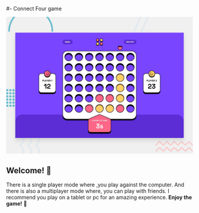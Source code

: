 #- Connect Four game

![Design preview for the Connect Four game coding challenge](./preview.jpg)

## Welcome! 👋
There is a single player mode where ,you play against the computer. And there is also a multiplayer mode where, you can play with friends. I recommend you play on a tablet or pc for an amazing experience. 
**Enjoy the game!** 🚀
